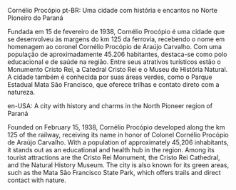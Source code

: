 Cornélio Procópio
pt-BR:
Uma cidade com história e encantos no Norte Pioneiro do Paraná

Fundada em 15 de fevereiro de 1938, Cornélio Procópio é uma cidade que se desenvolveu às margens do km 125 da ferrovia, recebendo o nome em homenagem ao coronel Cornélio Procópio de Araújo Carvalho. Com uma população de aproximadamente 45.206 habitantes, destaca-se como polo educacional e de saúde na região. Entre seus atrativos turísticos estão o Monumento Cristo Rei, a Catedral Cristo Rei e o Museu de História Natural. A cidade também é conhecida por suas áreas verdes, como o Parque Estadual Mata São Francisco, que oferece trilhas e contato direto com a natureza.

en-USA:
A city with history and charms in the North Pioneer region of Paraná

Founded on February 15, 1938, Cornélio Procópio developed along the km 125 of the railway, receiving its name in honor of Colonel Cornélio Procópio de Araújo Carvalho. With a population of approximately 45,206 inhabitants, it stands out as an educational and health hub in the region. Among its tourist attractions are the Cristo Rei Monument, the Cristo Rei Cathedral, and the Natural History Museum. The city is also known for its green areas, such as the Mata São Francisco State Park, which offers trails and direct contact with nature.
